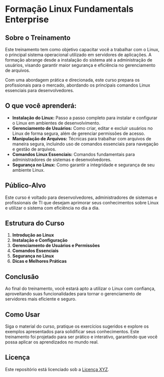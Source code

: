 # Formação Linux Fundamentals Enterprise

## Sobre o Treinamento

Este treinamento tem como objetivo capacitar você a trabalhar com o Linux, o principal sistema operacional utilizado em servidores de aplicações. A formação abrange desde a instalação do sistema até a administração de usuários, visando garantir maior segurança e eficiência no gerenciamento de arquivos.

Com uma abordagem prática e direcionada, este curso prepara os profissionais para o mercado, abordando os principais comandos Linux essenciais para desenvolvedores.

## O que você aprenderá:

- **Instalação do Linux:** Passo a passo completo para instalar e configurar o Linux em ambientes de desenvolvimento.
- **Gerenciamento de Usuários:** Como criar, editar e excluir usuários no Linux de forma segura, além de gerenciar permissões de acesso.
- **Manipulação de Arquivos:** Técnicas para trabalhar com arquivos de maneira segura, incluindo uso de comandos essenciais para navegação e gestão de arquivos.
- **Comandos Linux Essenciais:** Comandos fundamentais para administradores de sistemas e desenvolvedores.
- **Segurança no Linux:** Como garantir a integridade e segurança de seu ambiente Linux.

## Público-Alvo

Este curso é voltado para desenvolvedores, administradores de sistemas e profissionais de TI que desejam aprimorar seus conhecimentos sobre Linux e utilizar o sistema com eficiência no dia a dia.

## Estrutura do Curso

1. **Introdução ao Linux**
2. **Instalação e Configuração**
3. **Gerenciamento de Usuários e Permissões**
4. **Comandos Essenciais**
5. **Segurança no Linux**
6. **Dicas e Melhores Práticas**

## Conclusão

Ao final do treinamento, você estará apto a utilizar o Linux com confiança, aproveitando suas funcionalidades para tornar o gerenciamento de servidores mais eficiente e seguro.

## Como Usar

Siga o material do curso, pratique os exercícios sugeridos e explore os exemplos apresentados para solidificar seus conhecimentos. Este treinamento foi projetado para ser prático e interativo, garantindo que você possa aplicar os aprendizados no mundo real.

## Licença

Este repositório está licenciado sob a [Licença XYZ](#).
